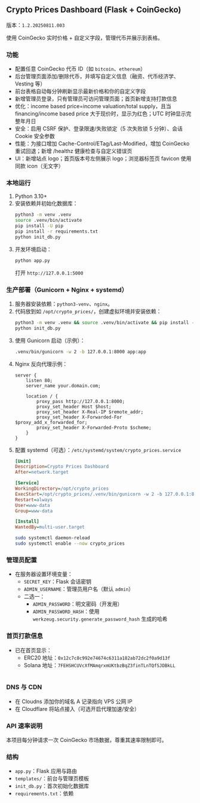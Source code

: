 ## Crypto Prices Dashboard (Flask + CoinGecko)

版本：`1.2.20250811.003`

使用 CoinGecko 实时价格 + 自定义字段，管理代币并展示到表格。

### 功能
- 配置任意 CoinGecko 代币 ID（如 `bitcoin`、`ethereum`）
- 后台管理页面添加/删除代币，并填写自定义信息（融资、代币经济学、Vesting 等）
- 前台表格自动每分钟刷新显示最新价格和你的自定义字段
 - 新增管理员登录，只有管理员可访问管理页面；首页新增支持打款信息
 - 优化：income based price=income valuation/total supply，且当 financing/income based price 大于现价时，显示为红色；UTC 时钟显示完整年月日
 - 安全：启用 CSRF 保护、登录限速/失败锁定（5 次失败锁 5 分钟）、会话 Cookie 安全参数
 - 性能：为接口增加 Cache-Control/ETag/Last-Modified，增加 CoinGecko 重试回退；新增 /healthz 健康检查与自定义错误页
 - UI：新增站点 logo；首页版本号左侧展示 logo；浏览器标签页 favicon 使用同款 icon（无文字）

### 本地运行
1. Python 3.10+
2. 安装依赖并初始化数据库：
   ```bash
   python3 -m venv .venv
   source .venv/bin/activate
   pip install -U pip
   pip install -r requirements.txt
   python init_db.py
   ```
3. 开发环境启动：
   ```bash
   python app.py
   ```
   打开 `http://127.0.0.1:5000`

### 生产部署（Gunicorn + Nginx + systemd）
1. 服务器安装依赖：`python3-venv`、`nginx`。
2. 代码放到如 `/opt/crypto_prices/`，创建虚拟环境并安装依赖：
   ```bash
   python3 -m venv .venv && source .venv/bin/activate && pip install -r requirements.txt
   python init_db.py
   ```
3. 使用 Gunicorn 启动（示例）：
   ```bash
   .venv/bin/gunicorn -w 2 -b 127.0.0.1:8000 app:app
   ```
4. Nginx 反向代理示例：
   ```nginx
   server {
       listen 80;
       server_name your.domain.com;

       location / {
           proxy_pass http://127.0.0.1:8000;
           proxy_set_header Host $host;
           proxy_set_header X-Real-IP $remote_addr;
           proxy_set_header X-Forwarded-For $proxy_add_x_forwarded_for;
           proxy_set_header X-Forwarded-Proto $scheme;
       }
   }
   ```
5. 配置 systemd（可选）：`/etc/systemd/system/crypto_prices.service`
   ```ini
   [Unit]
   Description=Crypto Prices Dashboard
   After=network.target

   [Service]
   WorkingDirectory=/opt/crypto_prices
   ExecStart=/opt/crypto_prices/.venv/bin/gunicorn -w 2 -b 127.0.0.1:8000 app:app
   Restart=always
   User=www-data
   Group=www-data

   [Install]
   WantedBy=multi-user.target
   ```
   ```bash
   sudo systemctl daemon-reload
   sudo systemctl enable --now crypto_prices

### 管理员配置
- 在服务器设置环境变量：
  - `SECRET_KEY`：Flask 会话密钥
  - `ADMIN_USERNAME`：管理员用户名（默认 `admin`）
  - 二选一：
    - `ADMIN_PASSWORD`：明文密码（开发用）
    - `ADMIN_PASSWORD_HASH`：使用 `werkzeug.security.generate_password_hash` 生成的哈希

### 首页打款信息
- 已在首页显示：
  - ERC20 地址：`0x12c7c8c992e74674c6311a182ab72dc2f0a9d13f`
  - Solana 地址：`7FEHSHCUVcXfMAmqrxmUKtbzBqZ3finTLnTQfSJDBkLL`
   ```

### DNS 与 CDN
- 在 Cloudns 添加你的域名 A 记录指向 VPS 公网 IP
- 在 Cloudflare 将站点接入（可选开启代理加速/安全）

### API 速率说明
本项目每分钟请求一次 CoinGecko 市场数据，尊重其速率限制即可。

### 结构
- `app.py`：Flask 应用与路由
- `templates/`：前台与管理页模板
- `init_db.py`：首次初始化数据库
- `requirements.txt`：依赖


